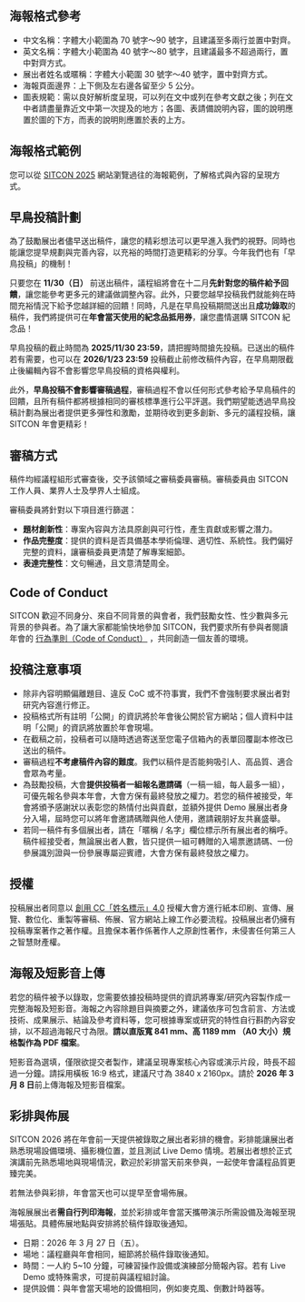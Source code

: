 ## 海報格式參考

- 中文名稱：字體大小範圍為 70 號字〜90 號字，且建議至多兩行並置中對齊。
- 英文名稱：字體大小範圍為 40 號字〜80 號字，且建議最多不超過兩行，置中對齊方式。
- 展出者姓名或暱稱：字體大小範圍 30 號字〜40 號字，置中對齊方式。
- 海報頁面邊界：上下側及左右邊各留至少 5 公分。
- 圖表規範：需以良好解析度呈現，可以列在文中或列在參考文獻之後；列在文中者請盡量靠近文中第一次提及的地方；各圖、表請備說明內容，圖的說明應置於圖的下方，而表的說明則應置於表的上方。

## 海報格式範例

您可以從 [SITCON 2025](https://sitcon.org/2025/poster/) 網站瀏覽過往的海報範例，了解格式與內容的呈現方式。

## 早鳥投稿計劃

為了鼓勵展出者儘早送出稿件，讓您的精彩想法可以更早進入我們的視野。同時也能讓您提早規劃與完善內容，以充裕的時間打造更精彩的分享。今年我們也有「早鳥投稿」的機制！

只要您在 **11/30（日）** 前送出稿件，議程組將會在十二月**先針對您的稿件給予回饋**，讓您能參考更多元的建議做調整內容。此外，只要您越早投稿我們就能夠在時間充裕情況下給予您越詳細的回饋！同時，凡是在早鳥投稿期間送出且**成功錄取**的稿件，我們將提供可在**年會當天使用的紀念品抵用券**，讓您盡情選購 SITCON 紀念品！

早鳥投稿的截止時間為 **2025/11/30 23:59**，請把握時間搶先投稿。已送出的稿件若有需要，也可以在 **2026/1/23 23:59** 投稿截止前修改稿件內容，在早鳥期限截止後編輯內容不會影響您早鳥投稿的資格與權利。

此外，**早鳥投稿不會影響審稿過程**，審稿過程不會以任何形式參考給予早鳥稿件的回饋，且所有稿件都將根據相同的審核標準進行公平評選。我們期望能透過早鳥投稿計劃為展出者提供更多彈性和激勵，並期待收到更多創新、多元的議程投稿，讓 SITCON 年會更精彩！

## 審稿方式

稿件均經議程組形式審查後，交予該領域之審稿委員審稿。審稿委員由 SITCON 工作人員、業界人士及學界人士組成。

審稿委員將針對以下項目進行篩選：

- **題材創新性**：專案內容與方法具原創與可行性，產生貢獻或影響之潛力。
- **作品完整度**：提供的資料是否具備基本學術倫理、適切性、系統性。我們偏好完整的資料，讓審稿委員更清楚了解專案細節。
- **表達完整性**：文句暢通，且文意清楚周全。

## Code of Conduct

SITCON 歡迎不同身分、來自不同背景的與會者，我們鼓勵女性、性少數與多元背景的參與者。為了讓大家都能愉快地參加 SITCON，我們要求所有參與者閱讀年會的 [行為準則（Code of Conduct）](https://sitcon.org/code-of-conduct/) ，共同創造一個友善的環境。

## 投稿注意事項

- 除非內容明顯偏離題目、違反 CoC 或不符事實，我們不會強制要求展出者對研究內容進行修正。
- 投稿格式所有註明「公開」的資訊將於年會後公開於官方網站；個人資料中註明「公開」的資訊將放置於年會現場。
- 在截稿之前，投稿者可以隨時透過寄送至您電子信箱內的表單回覆副本修改已送出的稿件。
- 審稿過程**不考慮稿件內容的難度**。我們以稿件是否能夠吸引人、高品質、適合會眾為考量。
- 為鼓勵投稿，大會**提供投稿者一組報名邀請碼**（一稿一組，每人最多一組），可優先報名參與本年會，大會方保有最終發放之權力。若您的稿件被接受，年會將頒予感謝狀以表彰您的熱情付出與貢獻，並額外提供 Demo 展展出者身分入場，屆時您可以將年會邀請碼贈與他人使用，邀請親朋好友共襄盛舉。
- 若同一稿件有多個展出者，請在「暱稱 / 名字」欄位標示所有展出者的稱呼。稿件經接受者，無論展出者人數，皆只提供一組可轉贈的入場票邀請碼、一份參展識別證與一份參展專屬迎賓禮，大會方保有最終發放之權力。

## 授權

投稿展出者同意以 [創用 CC「姓名標示」4.0](https://creativecommons.org/licenses/by/4.0/) 授權大會方進行紙本印刷、宣傳、展覽、數位化、重製等審稿、佈展、官方網站上線工作必要流程。投稿展出者仍擁有投稿專案著作之著作權。且擔保本著作係著作人之原創性著作，未侵害任何第三人之智慧財產權。

## 海報及短影音上傳

若您的稿件被予以錄取，您需要依據投稿時提供的資訊將專案/研究內容製作成一完整海報及短影音。海報之內容除題目與摘要之外，建議依序可包含前言、方法或技術、成果展示、結論及參考資料等，您可根據專案或研究的特性自行斟酌內容安排，以不超過海報尺寸為限。**請以直版寬 841 mm、高 1189 mm （A0 大小）規格製作為 PDF 檔案**。

短影音為選填，僅限欲提交者製作，建議呈現專案核心內容或演示片段，時長不超過一分鐘。請採用橫板 16:9 格式，建議尺寸為 3840 x 2160px。請於 **2026 年 3 月 8 日**前上傳海報及短影音檔案。

## 彩排與佈展

SITCON 2026 將在年會前一天提供被錄取之展出者彩排的機會。彩排能讓展出者熟悉現場設備環境、攝影機位置，並且測試 Live Demo 情境。若展出者想於正式演講前先熟悉場地與現場情況，歡迎於彩排當天前來參與，一起使年會議程品質更臻完美。

若無法參與彩排，年會當天也可以提早至會場佈展。

海報展展出者**需自行列印海報**，並於彩排或年會當天攜帶演示所需設備及海報至現場張貼。具體佈展地點與安排將於稿件錄取後通知。

- 日期：2026 年 3 月 27 日（五）。
- 場地：議程廳與年會相同，細節將於稿件錄取後通知。
- 時間：一人約 5~10 分鐘，可練習操作設備或演練部分簡報內容。若有 Live Demo 或特殊需求，可提前與議程組討論。
- 提供設備：與年會當天場地的設備相同，例如麥克風、倒數計時器等。